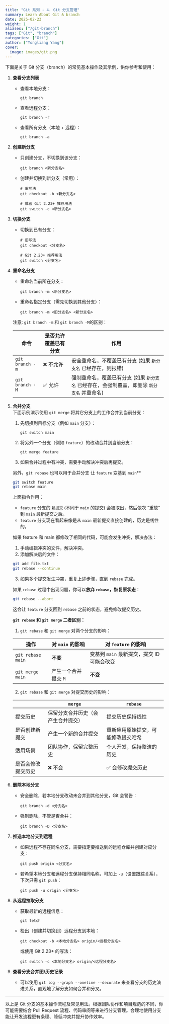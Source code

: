 ```yaml
---
title: "Git 系列 - 4. Git 分支管理"
summary: Learn About Git & branch
date: 2025-02-23
weight: 1
aliases: ["/git-branch"]
tags: ["Git", "branch"]
categories: ["Git"]
author: ["Yongliang Yang"]
cover:
  image: images/git.png
---
```


下面是关于 Git 分支（branch）的常见基本操作及其示例，供你参考和使用：

1. **查看分支列表**  
   - 查看本地分支：  
     ```
     git branch
     ```
   - 查看远程分支：  
     ```
     git branch -r
     ```
   - 查看所有分支（本地 + 远程）：  
     ```
     git branch -a
     ```

2. **创建新分支**  
   - 只创建分支，不切换到该分支：  
     ```
     git branch <新分支名>
     ```
   - 创建并切换到新分支（常用）：  
     ```
     # 旧写法
     git checkout -b <新分支名>
     
     # 或者 Git 2.23+ 推荐用法
     git switch -c <新分支名>
     ```

3. **切换分支**  
   - 切换到已有分支：  
     ```
     # 旧写法
     git checkout <分支名>

     # Git 2.23+ 推荐用法
     git switch <分支名>
     ```

4. **重命名分支**  
   - 重命名当前所在分支：  
     ```
     git branch -m <新分支名>
     ```
   - 重命名指定分支（需先切换到其他分支）：  
     ```
     git branch -m <旧分支名> <新分支名>
     ```
    注意: `git branch -m` 和 `git branch -M`的区别：

    | 命令 | 是否允许覆盖已有分支 | 作用 |
    |------|----------------|------|
    | `git branch -m` | ❌ 不允许 | 安全重命名，不覆盖已有分支 (如果 `新分支名` 已经存在，则报错) |
    | `git branch -M` | ✅ 允许 | 强制重命名，覆盖已有分支 (如果 `新分支名` 已经存在，会强制覆盖，即删除 `新分支名` 并重命名) |

5. **合并分支**  
   下面示例演示使用 `git merge` 将其它分支上的工作合并到当前分支：
   1. 先切换到目标分支（例如 `main` 分支）：  
      ```
      git switch main
      ```
   2. 将另外一个分支（例如 `feature`）的改动合并到当前分支：  
      ```
      git merge feature
      ```
   3. 如果合并过程中有冲突，需要手动解决冲突后再提交。

   另外，`git rebase` 也可以用于合并分支
   让 `feature` 变基到 `main`**
   ```sh
   git switch feature
   git rebase main
   ```
   上面指令作用：
   - `feature` 分支的 `新提交` (不同于 `main`  的提交) 会被取出，然后依次 “重放” 到 `main` 最新提交之后。
   - `feature` 分支现在看起来像是从 `main` 最新提交直接创建的，历史是线性的。

   如果 feature 和 main 都修改了相同的代码，可能会发生冲突，解决办法：
   1. 手动编辑冲突的文件，解决冲突。
   2. 添加解决后的文件：
   ```sh
   git add file.txt
   git rebase --continue
   ```
   3. 如果多个提交发生冲突，重复上述步骤，直到 `rebase` 完成。

   如果 `rebase` 过程中出现问题，你可以**放弃 `rebase`，恢复原状态**：
   ```sh
   git rebase --abort
   ```
   这会让 `feature` 分支回到 `rebase` 之前的状态，避免修改提交历史。

   **`git rebase` 和 `git merge` 二者区别：**

   1. `git rebase` 和 `git merge` 对两个分支的影响：

    | 操作 | 对 `main` 的影响 | 对 `feature` 的影响 |
    |------|---------------|----------------|
    | `git rebase main` | **不变** | 变基到 `main` 最新提交，提交 ID 可能会改变 |
    | `git merge main` | 产生一个合并提交 `M` | **不变** |
   
   2. `git rebase` 和 `git merge` 对提交历史的影响：

    |  | `merge` | `rebase` |
    |---|--------|---------|
    | 提交历史 | 保留分支合并历史（会产生合并提交） | 提交历史保持线性 |
    | 是否创建新提交 | 产生一个新的合并提交 | 重新应用原始提交，可能修改提交哈希 |
    | 适用场景 | 团队协作，保留完整历史 | 个人开发，保持整洁的历史 |
    | 是否会修改提交历史 | ❌ 不会 | ✅ 会修改提交历史 |


6. **删除本地分支**  
   - 安全删除，若本地分支改动未合并到其他分支，Git 会警告：  
     ```
     git branch -d <分支名>
     ```
   - 强制删除，不管是否合并：  
     ```
     git branch -D <分支名>
     ```

7. **推送本地分支到远程**  
   - 如果远程不存在同名分支，需要指定要推送到的远程仓库并创建对应分支：  
     ```
     git push origin <分支名>
     ```
   - 若希望本地分支和远程分支保持相同名称，可加上 `-u`（设置跟踪关系），下次只需 `git push`：  
     ```
     git push -u origin <分支名>
     ```

8. **从远程拉取分支**  
   - 获取最新的远程信息：  
     ```
     git fetch
     ```
   - 检出（创建并切换到）远程分支到本地：  
     ```
     git checkout -b <本地分支名> origin/<远程分支名>
     ```
     或使用 Git 2.23+ 的写法：
     ```
     git switch -c <本地分支名> origin/<远程分支名>
     ```

9. **查看分支合并图/历史记录**  
   - 可以使用 `git log --graph --oneline --decorate` 来查看分支的历史演进关系，直观地了解分支如何合并和分叉。

---

以上是 Git 分支的基本操作流程及常见用法。根据团队协作和项目规范的不同，你可能需要结合 Pull Request 流程、代码审阅等来进行分支管理。合理地使用分支能让开发流程更有条理、降低冲突并提升协作效率。

